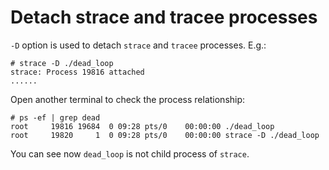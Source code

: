 # Detach strace and tracee processes

`-D` option is used to detach `strace` and `tracee` processes. E.g.:  

	# strace -D ./dead_loop
	strace: Process 19816 attached
	......

Open another terminal to check the process relationship:  

	# ps -ef | grep dead
	root     19816 19684  0 09:28 pts/0    00:00:00 ./dead_loop
	root     19820     1  0 09:28 pts/0    00:00:00 strace -D ./dead_loop

You can see now `dead_loop` is not child process of `strace`.